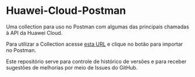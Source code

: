 # Huawei-Cloud-Postman
Uma collection para uso no Postman com algumas das principais chamadas à API da Huawei Cloud.

Para utilizar a Collection acesse [esta URL](https://documenter.getpostman.com/view/10389658/SzKSSKFD) e clique no botão para importar no Postman.

Este repositório serve para controle de histórico de versões e para receber sugestões de melhorias por meio de Issues do GitHub.


